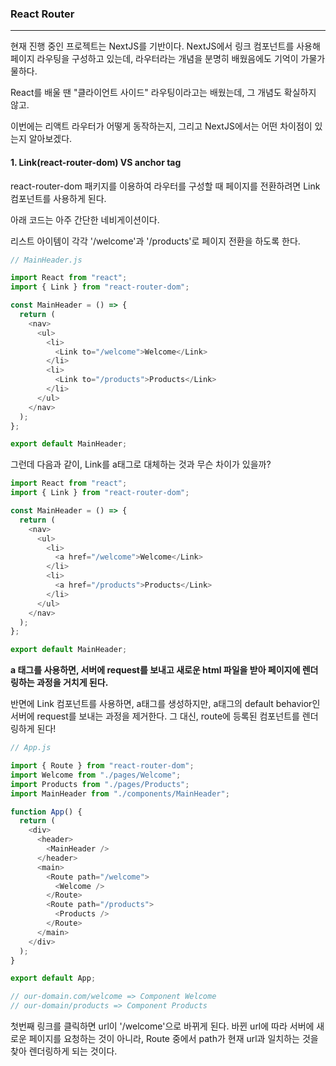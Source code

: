 ### React Router

---



현재 진행 중인 프로젝트는 NextJS를 기반이다. NextJS에서 링크 컴포넌트를 사용해 페이지 라우팅을 구성하고 있는데, 라우터라는 개념을 분명히 배웠음에도 기억이 가물가물하다. 

React를 배울 땐 "클라이언트 사이드" 라우팅이라고는 배웠는데, 그 개념도 확실하지 않고.



이번에는 리액트 라우터가 어떻게 동작하는지, 그리고 NextJS에서는 어떤 차이점이 있는지 알아보겠다.



#### 1. Link(react-router-dom) VS anchor tag

react-router-dom 패키지를 이용하여 라우터를 구성할 때 페이지를 전환하려면 Link 컴포넌트를 사용하게 된다.

아래 코드는 아주 간단한 네비게이션이다.

리스트 아이템이 각각 '/welcome'과 '/products'로 페이지 전환을 하도록 한다.

```javascript
// MainHeader.js

import React from "react";
import { Link } from "react-router-dom";

const MainHeader = () => {
  return (
    <nav>
      <ul>
        <li>
          <Link to="/welcome">Welcome</Link>
        </li>
        <li>
          <Link to="/products">Products</Link>
        </li>
      </ul>
    </nav>
  );
};

export default MainHeader;

```

그런데 다음과 같이, Link를 a태그로 대체하는 것과 무슨 차이가 있을까?

```javascript
import React from "react";
import { Link } from "react-router-dom";

const MainHeader = () => {
  return (
    <nav>
      <ul>
        <li>
          <a href="/welcome">Welcome</Link>
        </li>
        <li>
          <a href="/products">Products</Link>
        </li>
      </ul>
    </nav>
  );
};

export default MainHeader;

```

<strong>a 태그를 사용하면, 서버에 request를 보내고 새로운 html 파일을 받아 페이지에 렌더링하는 과정을 거치게 된다.</strong> 

반면에 Link 컴포넌트를 사용하면, a태그를 생성하지만, a태그의 default behavior인 서버에 request를 보내는 과정을 제거한다. 그 대신, route에 등록된 컴포넌트를 렌더링하게 된다!

```javascript
// App.js

import { Route } from "react-router-dom";
import Welcome from "./pages/Welcome";
import Products from "./pages/Products";
import MainHeader from "./components/MainHeader";

function App() {
  return (
    <div>
      <header>
        <MainHeader />
      </header>
      <main>
        <Route path="/welcome">
          <Welcome />
        </Route>
        <Route path="/products">
          <Products />
        </Route>
      </main>
    </div>
  );
}

export default App;

// our-domain.com/welcome => Component Welcome
// our-domain/products => Component Products
```

첫번째 링크를 클릭하면 url이 '/welcome'으로 바뀌게 된다. 바뀐 url에 따라 서버에 새로운 페이지를 요청하는 것이 아니라, Route 중에서 path가 현재 url과 일치하는 것을 찾아 렌더링하게 되는 것이다.

